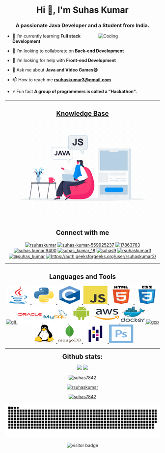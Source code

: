 <h1 align="center">Hi 👋, I'm Suhas Kumar</h1>
<h3 align="center">A passionate Java Developer and a Student from India.</h3>

<img align="right" alt="Coding" width="200" src="https://www.vkreate.in/storage/services_image/2019-10-02-17-55-54-5d94e4aa809b3-web-development.gif"/>

- 🌱 I’m currently learning **Full stack Development**

- 👯 I’m looking to collaborate on **Back-end Development**

- 🤝 I’m looking for help with **Front-end Development**

- 💬 Ask me about **Java and Video Games😄**

- 📫 How to reach me **rsuhaskumar3@gmail.com**

- ⚡ Fun fact **A group of programmers is called a "Hackathon".**


----

<h2 align="center"><u><b>Knowledge Base</b></u></h2>


<p align="center">
  <img style="width:26rem; height:auto" src="https://raw.githubusercontent.com/Elanza-48/Elanza-48/41a4790484e268102dfdab2b7c59d440d3ffafab/resources/img/coders-prog.gif"/>
</p>


<h2 align="center">Connect with me</h2>
<p align="center">
<a href="https://twitter.com/rsuhaskumar" target="blank"><img align="center" src="https://raw.githubusercontent.com/rahuldkjain/github-profile-readme-generator/master/src/images/icons/Social/twitter.svg" alt="rsuhaskumar" height="60" width="80" /></a>
<a href="https://linkedin.com/in/suhas-kumar-559925237" target="blank"><img align="center" src="https://raw.githubusercontent.com/rahuldkjain/github-profile-readme-generator/master/src/images/icons/Social/linked-in-alt.svg" alt="suhas-kumar-559925237" height="60" width="80" /></a>
<a href="https://stackoverflow.com/users/17863763" target="blank"><img align="center" src="https://raw.githubusercontent.com/rahuldkjain/github-profile-readme-generator/master/src/images/icons/Social/stack-overflow.svg" alt="17863763" height="60" width="80" /></a>
<a href="https://fb.com/suhas.kumar.9400" target="blank"><img align="center" src="https://raw.githubusercontent.com/rahuldkjain/github-profile-readme-generator/master/src/images/icons/Social/facebook.svg" alt="suhas.kumar.9400" height="60" width="80" /></a>
<a href="https://instagram.com/suhas_kumar_18" target="blank"><img align="center" src="https://raw.githubusercontent.com/rahuldkjain/github-profile-readme-generator/master/src/images/icons/Social/instagram.svg" alt="suhas_kumar_18" height="60" width="80" /></a>
<a href="https://www.codechef.com/users/suhas9" target="blank"><img align="center" src="https://cdn.jsdelivr.net/npm/simple-icons@3.1.0/icons/codechef.svg" alt="suhas9" height="60" width="80" /></a>
<a href="https://www.hackerrank.com/rsuhaskumar3" target="blank"><img align="center" src="https://raw.githubusercontent.com/rahuldkjain/github-profile-readme-generator/master/src/images/icons/Social/hackerrank.svg" alt="rsuhaskumar3" height="60" width="80" /></a>
<a href="https://www.hackerearth.com/@suhas_kumar" target="blank"><img align="center" src="https://raw.githubusercontent.com/rahuldkjain/github-profile-readme-generator/master/src/images/icons/Social/hackerearth.svg" alt="@suhas_kumar" height="60" width="80" /></a>
<a href="https://auth.geeksforgeeks.org/user/https://auth.geeksforgeeks.org/user/rsuhaskumar3/" target="blank"><img align="center" src="https://raw.githubusercontent.com/rahuldkjain/github-profile-readme-generator/master/src/images/icons/Social/geeks-for-geeks.svg" alt="https://auth.geeksforgeeks.org/user/rsuhaskumar3/" height="60" width="80" /></a>
</p>

-----
<h2 align="center">Languages and Tools</h2>
<p align="center"> <a href="https://developer.android.com" target="_blank" rel="noreferrer">
<a href="https://www.java.com" target="_blank" rel="noreferrer"> <img src="https://raw.githubusercontent.com/devicons/devicon/master/icons/java/java-original.svg" alt="java" height="60" width="80"/> </a> 
<a href="https://www.python.org" target="_blank" rel="noreferrer"> <img src="https://raw.githubusercontent.com/devicons/devicon/master/icons/python/python-original.svg" alt="python" height="60" width="80"/> </a>
<a href="https://www.cprogramming.com/" target="_blank" rel="noreferrer"> <img src="https://raw.githubusercontent.com/devicons/devicon/master/icons/c/c-original.svg" alt="c" height="60" width="80"/> </a> 
<a href="https://developer.mozilla.org/en-US/docs/Web/JavaScript" target="_blank" rel="noreferrer"> <img src="https://raw.githubusercontent.com/devicons/devicon/master/icons/javascript/javascript-original.svg" alt="javascript" height="60" width="80"/> </a> 
<a href="https://www.w3.org/html/" target="_blank" rel="noreferrer"> <img src="https://raw.githubusercontent.com/devicons/devicon/master/icons/html5/html5-original-wordmark.svg" alt="html5" height="60" width="80"/> </a>
<a href="https://www.w3schools.com/css/" target="_blank" rel="noreferrer"> <img src="https://raw.githubusercontent.com/devicons/devicon/master/icons/css3/css3-original-wordmark.svg" alt="css3"height="60" width="80"/> </a> 
<a href="https://git-scm.com/" target="_blank" rel="noreferrer"> <img src="https://www.vectorlogo.zone/logos/git-scm/git-scm-icon.svg" alt="git" height="60" width="80"/> </a>
<a href="https://www.oracle.com/" target="_blank" rel="noreferrer"> <img src="https://raw.githubusercontent.com/devicons/devicon/master/icons/oracle/oracle-original.svg" alt="oracle" height="60" width="80"/> </a>
<a href="https://www.mysql.com/" target="_blank" rel="noreferrer"> <img src="https://raw.githubusercontent.com/devicons/devicon/master/icons/mysql/mysql-original-wordmark.svg" alt="mysql" height="60" width="80"/> </a> 
<img src="https://raw.githubusercontent.com/devicons/devicon/master/icons/android/android-original-wordmark.svg" alt="android" height="60" width="80"/> </a> 
<a href="https://aws.amazon.com" target="_blank" rel="noreferrer"> <img src="https://raw.githubusercontent.com/devicons/devicon/master/icons/amazonwebservices/amazonwebservices-original-wordmark.svg" alt="aws" height="60" width="80"/> </a>
<a href="https://www.docker.com/" target="_blank" rel="noreferrer"> <img src="https://raw.githubusercontent.com/devicons/devicon/master/icons/docker/docker-original-wordmark.svg" alt="docker" height="60" width="80"/> </a>
<a href="https://cloud.google.com" target="_blank" rel="noreferrer"> <img src="https://www.vectorlogo.zone/logos/google_cloud/google_cloud-icon.svg" alt="gcp" height="60" width="60"/> </a>
<a href="https://www.linux.org/" target="_blank" rel="noreferrer"> <img src="https://raw.githubusercontent.com/devicons/devicon/master/icons/linux/linux-original.svg" alt="linux" height="60" width="80"/> </a> 
<a href="https://www.mongodb.com/" target="_blank" rel="noreferrer"> <img src="https://raw.githubusercontent.com/devicons/devicon/master/icons/mongodb/mongodb-original-wordmark.svg" alt="mongodb" height="60" width="80"/> </a> 
<a href="https://pandas.pydata.org/" target="_blank" rel="noreferrer"> <img src="https://raw.githubusercontent.com/devicons/devicon/2ae2a900d2f041da66e950e4d48052658d850630/icons/pandas/pandas-original.svg" alt="pandas" height="60" width="80"/> </a> 
<a href="https://www.photoshop.com/en" target="_blank" rel="noreferrer"> <img src="https://raw.githubusercontent.com/devicons/devicon/master/icons/photoshop/photoshop-line.svg" alt="photoshop" height="60" width="80"/> </a>

-----
<div align="center">
<h2 align="center" style="margin: 5px 10px;">Github stats:</h2> 

[![](https://github-readme-stats.vercel.app/api?username=Suhas7842&show_icons=true&theme=tokyonight&hide_border=true&locale=en)](https://github.com/Suhas7842)
[![](https://github-readme-streak-stats.herokuapp.com/?user=Suhas7842&theme=material-palenight)](https://github.com/Suhas7842)
</div>


<p align="center"> <img src="https://komarev.com/ghpvc/?username=suhas7842&label=Profile%20views&color=0e75b6&style=flat" alt="suhas7842" /> </p>

<p align="center"> <a href="https://twitter.com/rsuhaskumar" target="blank"><img src="https://img.shields.io/twitter/follow/rsuhaskumar?logo=twitter&style=for-the-badge" alt="rsuhaskumar" /></a> </p>

<p align="center"> <a href="https://github.com/ryo-ma/github-profile-trophy"><img src="https://github-profile-trophy.vercel.app/?username=suhas7842" alt="suhas7842" /></a> </p>

<p align="center">
  <img  src="https://raw.githubusercontent.com/Elanza-48/Elanza-48/main/resources/img/github-contribution-grid-snake.svg"
    alt="example" />
</p>

<p  align="center">
<!--<img src="https://visitor-badge.glitch.me/badge?page_id=halfrost.halfrost" alt="visitor badge"/>-->
<img src="https://visitor-badge.laobi.icu/badge?page_id=Suhas7842" alt="visitor badge"/>       
</p>
